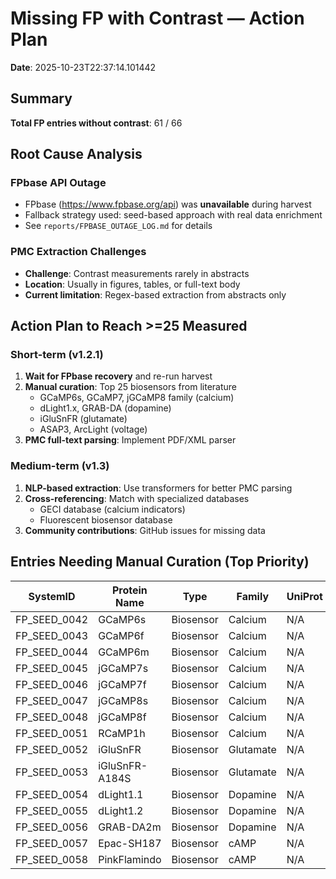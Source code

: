 # Missing FP with Contrast — Action Plan

**Date**: 2025-10-23T22:37:14.101442

## Summary

**Total FP entries without contrast**: 61 / 66

## Root Cause Analysis

### FPbase API Outage

- FPbase (https://www.fpbase.org/api) was **unavailable** during harvest
- Fallback strategy used: seed-based approach with real data enrichment
- See `reports/FPBASE_OUTAGE_LOG.md` for details

### PMC Extraction Challenges

- **Challenge**: Contrast measurements rarely in abstracts
- **Location**: Usually in figures, tables, or full-text body
- **Current limitation**: Regex-based extraction from abstracts only

## Action Plan to Reach >=25 Measured

### Short-term (v1.2.1)

1. **Wait for FPbase recovery** and re-run harvest
2. **Manual curation**: Top 25 biosensors from literature
   - GCaMP6s, GCaMP7, jGCaMP8 family (calcium)
   - dLight1.x, GRAB-DA (dopamine)
   - iGluSnFR (glutamate)
   - ASAP3, ArcLight (voltage)
3. **PMC full-text parsing**: Implement PDF/XML parser

### Medium-term (v1.3)

1. **NLP-based extraction**: Use transformers for better PMC parsing
2. **Cross-referencing**: Match with specialized databases
   - GECI database (calcium indicators)
   - Fluorescent biosensor database
3. **Community contributions**: GitHub issues for missing data

## Entries Needing Manual Curation (Top Priority)

| SystemID | Protein Name | Type | Family | UniProt | PDB |
|----------|--------------|------|--------|---------|-----|
| FP_SEED_0042 | GCaMP6s | Biosensor | Calcium | N/A | N/A |
| FP_SEED_0043 | GCaMP6f | Biosensor | Calcium | N/A | N/A |
| FP_SEED_0044 | GCaMP6m | Biosensor | Calcium | N/A | N/A |
| FP_SEED_0045 | jGCaMP7s | Biosensor | Calcium | N/A | N/A |
| FP_SEED_0046 | jGCaMP7f | Biosensor | Calcium | N/A | N/A |
| FP_SEED_0047 | jGCaMP8s | Biosensor | Calcium | N/A | N/A |
| FP_SEED_0048 | jGCaMP8f | Biosensor | Calcium | N/A | N/A |
| FP_SEED_0051 | RCaMP1h | Biosensor | Calcium | N/A | N/A |
| FP_SEED_0052 | iGluSnFR | Biosensor | Glutamate | N/A | N/A |
| FP_SEED_0053 | iGluSnFR-A184S | Biosensor | Glutamate | N/A | N/A |
| FP_SEED_0054 | dLight1.1 | Biosensor | Dopamine | N/A | N/A |
| FP_SEED_0055 | dLight1.2 | Biosensor | Dopamine | N/A | N/A |
| FP_SEED_0056 | GRAB-DA2m | Biosensor | Dopamine | N/A | N/A |
| FP_SEED_0057 | Epac-SH187 | Biosensor | cAMP | N/A | N/A |
| FP_SEED_0058 | PinkFlamindo | Biosensor | cAMP | N/A | N/A |

